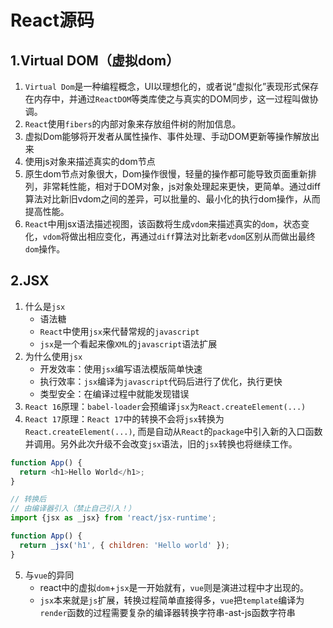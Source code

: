 # React源码
## 1.Virtual DOM（虚拟dom）
1. `Virtual Dom`是一种编程概念，UI以理想化的，或者说“虚拟化”表现形式保存在内存中，并通过`ReactDOM`等类库使之与真实的DOM同步，这一过程叫做协调。
2. `React`使用`fibers`的内部对象来存放组件树的附加信息。
3. 虚拟Dom能够将开发者从属性操作、事件处理、手动DOM更新等操作解放出来
4. 使用js对象来描述真实的dom节点
5. 原生dom节点对象很大，Dom操作很慢，轻量的操作都可能导致页面重新排列，非常耗性能，相对于DOM对象，js对象处理起来更快，更简单。通过diff算法对比新旧vdom之间的差异，可以批量的、最小化的执行dom操作，从而提高性能。
6. `React`中用jsx语法描述视图，该函数将生成`vdom`来描述真实的`dom`，状态变化，`vdom`将做出相应变化，再通过`diff`算法对比新老`vdom`区别从而做出最终`dom`操作。
## 2.JSX
1. 什么是`jsx`
    * 语法糖
    * `React`中使用`jsx`来代替常规的`javascript`
    * `jsx`是一个看起来像`XML`的`javascript`语法扩展
2. 为什么使用`jsx`
    * 开发效率：使用`jsx`编写语法模版简单快速
    * 执行效率：`jsx`编译为`javascript`代码后进行了优化，执行更快
    * 类型安全：在编译过程中就能发现错误
3. `React 16`原理：`babel-loader`会预编译`jsx`为`React.createElement(...)`
4. `React 17`原理：`React 17`中的转换不会将`jsx`转换为`React.createElement(...)`, 而是自动从`React`的`package`中引入新的入口函数并调用。另外此次升级不会改变`jsx`语法，旧的`jsx`转换也将继续工作。
```js
function App() {
  return <h1>Hello World</h1>;
}

// 转换后
// 由编译器引入（禁止自己引入！）
import {jsx as _jsx} from 'react/jsx-runtime';

function App() {
  return _jsx('h1', { children: 'Hello world' });
}
```
5. 与`vue`的异同
    * react中的虚拟`dom`+`jsx`是一开始就有，`vue`则是演进过程中才出现的。
    * `jsx`本来就是`js`扩展，转换过程简单直接得多，`vue`把`template`编译为`render`函数的过程需要复杂的编译器转换字符串-ast-js函数字符串